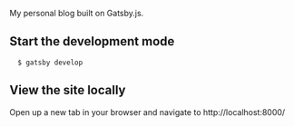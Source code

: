 My personal blog built on Gatsby.js.

## Start the development mode

```shell
  $ gatsby develop
```

## View the site locally

Open up a new tab in your browser and navigate to http://localhost:8000/
